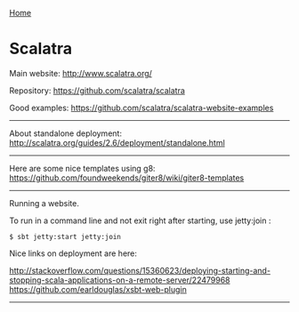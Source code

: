 [Home](Readme.md)
# Scalatra

Main website: http://www.scalatra.org/

Repository: https://github.com/scalatra/scalatra

Good examples: https://github.com/scalatra/scalatra-website-examples

---

About standalone deployment:
http://scalatra.org/guides/2.6/deployment/standalone.html

---

Here are some nice templates using g8:
https://github.com/foundweekends/giter8/wiki/giter8-templates

---

Running a website.

To run in a command line and not exit right after starting, use jetty:join :

    $ sbt jetty:start jetty:join

Nice links on deployment are here:

http://stackoverflow.com/questions/15360623/deploying-starting-and-stopping-scala-applications-on-a-remote-server/22479968
https://github.com/earldouglas/xsbt-web-plugin

---

